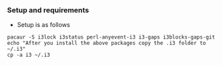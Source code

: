 ### Setup and requirements
- Setup is as follows 

```
pacaur -S i3lock i3status perl-anyevent-i3 i3-gaps i3blocks-gaps-git
echo "After you install the above packages copy the .i3 folder to ~/.i3"
cp -a i3 ~/.i3
```
